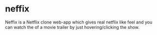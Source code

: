 # neffix
Neffix is a Netflix clone web-app which gives real netflix like feel and you can watch the of a movie trailer by just hovering/clicking the show.
